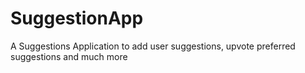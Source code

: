 # SuggestionApp
A Suggestions Application to add user suggestions, upvote preferred suggestions and much more
